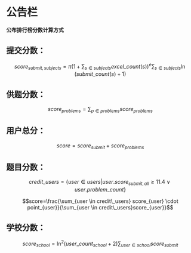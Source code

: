 # 公告栏

**公布排行榜分数计算方式**

## 提交分数：

$$score_{submit,subjects} = \pi (1+\sum_{s \in subjects}{excel\_count(s)})^e \sum_{s \in subjects}{\ln({submit\_count(s)+1})}$$

## 供题分数：

$$score_{problems}=\sum_{p \in problems}{score_{problems}}$$

## 用户总分：

$$score=score_{submit}+score_{problems}$$

## 题目分数：

$$credit\_users = \{ user \in users | user.score_{submit,all} \geq 11.4 \vee user.problem\_count\}$$

$$score=\frac{\sum_{user \in  credit\_users} score_{user} \cdot point_{user}}{\sum_{user \in  credit\_users}score_{user}}$$

## 学校分数：

$$score_{school}=\ln^2{(user\_count_{school}+2)} \sum_{user \in school } score_{submit}$$